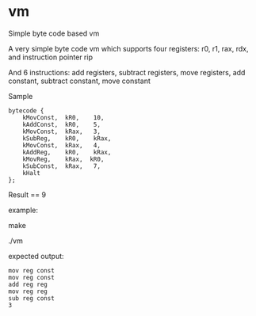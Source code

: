 # vm
Simple byte code based vm


A very simple byte code vm which supports four registers: r0, r1, rax, rdx, and instruction pointer rip

And 6 instructions: add registers, subtract registers, move registers, add constant, subtract constant, move constant

Sample 
```
bytecode {
    kMovConst,  kR0,    10,
    kAddConst,  kR0,    5,
    kMovConst,  kRax,   3,
    kSubReg,    kR0,    kRax,
    kMovConst,  kRax,   4,
    kAddReg,    kR0,    kRax,
    kMovReg,    kRax,  kR0,
    kSubConst,  kRax,   7,
    kHalt
};
``` 
Result == 9


example:

make

./vm

expected output: 
```
mov reg const
mov reg const
add reg reg
mov reg reg
sub reg const
3
```
